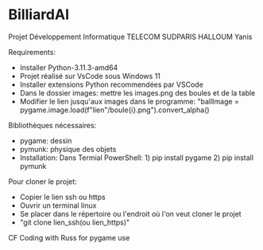 # BilliardAI
Projet Développement Informatique TELECOM SUDPARIS HALLOUM Yanis

Requirements: 
- Installer Python-3.11.3-amd64
- Projet réalisé sur VsCode sous Windows 11
- Installer extensions Python recommendées par VSCode
- Dans le dossier images: mettre les images.png des boules et de la table
- Modifier le lien jusqu'aux images dans le programme: "ballImage = pygame.image.load(f"lien"/boule{i}.png").convert_alpha()

Bibliothèques nécessaires: 
- pygame: dessin
- pymunk: physique des objets 
- Installation: Dans Termial PowerShell: 1) pip install pygame
                                         2) pip install pymunk 
                                       
Pour cloner le projet:
  - Copier le lien ssh ou https
  - Ouvrir un terminal linux
  - Se placer dans le répertoire ou l'endroit où l'on veut cloner le projet
  - "git clone lien_ssh(ou lien_https)"


CF Coding with Russ for pygame use
